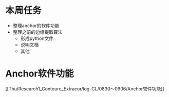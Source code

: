 # 本周任务
- 整理anchor的软件功能
- 整理之前的边缘提取算法
	- 形成python文件
	- 说明文档
	- 其他
# Anchor软件功能
[[Thu/Research1_Contoure_Extracor/log-CL/0830～0906/Anchor软件功能]]